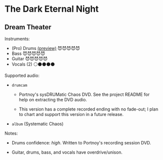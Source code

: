 # The Dark Eternal Night

## Dream Theater

Instruments:

  * (Pro) Drums [(preview)](http://pages.cs.wisc.edu/~tolly/customs/?title=the-dark-eternal-night&artist=dream-theater) 😈😈😈😈😈
  * Bass 😈😈😈😈😈
  * Guitar 😈😈😈😈😈
  * Vocals (2) ⚪️⚫️⚫️⚫️⚫️

Supported audio:

  * `drumcam`

    * Portnoy's sysDRUMatic Chaos DVD. See the project README for help on extracting the DVD audio.

    * This version has a complete recorded ending with no fade-out; I plan to chart and support this version in a future release.

  * `album` (Systematic Chaos)

Notes:

  * Drums confidence: *high*. Written to Portnoy's recording session DVD.

  * Guitar, drums, bass, and vocals have overdrive/unison.

